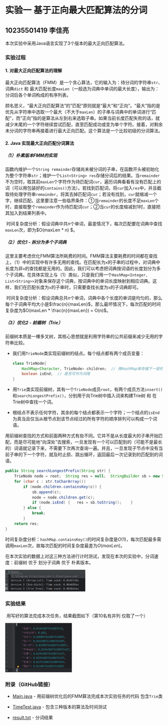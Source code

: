 # 实验一 基于正向最大匹配算法的分词
## 10235501419 李佳亮
本次实验中采用Java语言实现了3个版本的最大正向匹配算法。

### 实验过程

#### 1. 对最大正向匹配算法的理解

​	最大正向匹配算法（FMM）是一个贪心算法，它的输入为：待分词的字符串`str`、词典`dict` 和 最大匹配长度`maxLen`（一般选为词典中单词的最大长度），输出为：分词后各个单词构成的有序列表。

​	顾名思义，“最大正向匹配算法”的”匹配“原则就是“最大”和“正向”。“最大”指的是优先从字符串中选取一个最大（不大于`maxLen`）的子串与词典中的单词进行“匹配”，而“正向”指的是算法从左到右来选取子串。如果当前长度匹配失败的话，就减少末尾的一个字符继续尝试匹配，直至匹配成功或变为单个字符。接着，对剩余未分词的字符串再接着进行最大正向匹配。这个算法是一个比较初级的分词算法。

#### 2. Java 实现最大正向匹配分词算法

##### （1）朴素版本FMM的实现

​	函数内维护一个`String remainder`存储尚未被分词的子串，在函数开头被初始化为整个字符串`str`；维护一个`List<String> res`存储分词后的结果。当`remainder`不为空时，取其前`maxLen`个字符作为待匹配词`cur`，遍历词典看看有没有匹配上的词（可以用包装好的`contains()`方法）。若找到匹配词，将`cur`加入`res`中，并且截取待处理字符串`remainder`，将其去掉匹配词`cur`；若没有找到，`cur`就缩减一个字，继续匹配。这里要注意一些临界条件：①当`remainder`的长度不足`maxLen`个时，直接取整个`remainder`作为待匹配词`cur`；②当`cur`的长度缩减到1时，直接把其加入到结果列表中。

​	时间复杂度分析：假设词典中共$n$个单词，最差情况下，每次匹配要在词典中查找`maxLen`次，即为$O(maxLen * n) $。

##### （2）优化1 - 拆分为多个子词典

​	这里主要考虑优化FMM算法所耗费的时间。FMM算法主要耗费的时间都在查找上，（1）中的实现中有许多无用的查找。在匹配长为`x`的子串的过程中，对词典中长度为非`x`的查找都是无用的。因此，我们可以考虑把词典按词语的长度划分为多个子词典。在具体实现上与（1）类似，只是我们用一个`HashMap<Integer, List<String>>`对象来保存这个词典，按词典中的单词长度映射到相应词典。这样，我们在匹配长度为`x`的子串时，只需要查找长度为`x`的子词典即可。

​	时间复杂度分析：假设词典总共$n$个单词，词典中各个长度的单词是均匀的，那么每个子词典平均大小是$\frac{n}{maxLen}$，那么最坏情况下，每次匹配的时间复杂度为$O(maxLen * \frac{n}{maxLen}) = O(n)$。

##### （3）优化2 - 前缀树（Trie）

​	前缀树本质是一棵多叉树，其核心思想就是利用字符串的公共前缀来减少无用的字符串比较。

- 我们用`TrieNode`类实现前缀树的结点。每个结点都有两个成员变量：

  ```java
  class TrieNode{
      HashMap<Character, TrieNode> children;  // 用HashMap来存储下一层的孩子结点
      boolean isEnd;  // 是否可作为词尾 
  }
  ```

- 用`Trie`类实现前缀树，其有一个`TrieNode`成员`root`，有两个成员方法`insert()`和`searchLongestPrefix()`，分别用于向Trie树中插入词来构建Trie树 和 在Trie树中查找一个词。

- 根结点不表示任何字符，其余的每个结点都表示一个字符；一个结点的`isEnd`为真当且仅当从根节点到该节点经过的所有字符的顺序排列可以构成一个词语。

​	用前缀树查找的方式和前面两种方式有些不同。它并不是从长度最大的子串开始匹配，而是尽可能地“向深处”去搜索，一旦发现有一个可以匹配到的（可能不是最长的）词语就记录下来，不需要下次再次查询一遍。并且，一旦发现子节点中没有当前子串的下一个字符，就及时止损、跳出循环，返回最后一次记录到的匹配到的词语。 

```java
public String searchLongestPrefix(String str) {
    TrieNode node = root;  String res = null;  StringBuilder sb = new StringBuilder();
    for (char c : str.toCharArray())
        if (node.children.containsKey(c)) {
            sb.append(c);
            node = node.children.get(c);
            if (node.isEnd) {	res = sb.toString();	}
        } else {
            break;
        } 
    return res;
}
```

​	时间复杂度分析：`hashMap.containsKey()`的时间复杂度是$O(1)$，每次匹配最多需调用`maxLen`次，故每次匹配的时间复杂度最差为$O(maxLen)$。 

​	在本次实验的数据上对这三种方法进行计时测试，发现在本次的实验中，分词速度：前缀树 优于 划分子词典 优于 朴素版本。

<img src="assets/timetest.png" alt="时间测试" style="zoom: 33%;" />

### 实验结果

​	用写好的算法完成本次任务，结果截图如下（第10名有并列 仅取了一个）

<img src="assets/res.png" alt="词频统计" style="zoom: 33%;" />

### 附录（GitHub链接）

- [Main.java](https://github.com/zzsyppt/natural-language-processing/blob/main/lab1/Main.java) - 用前缀树优化后的FMM算法完成本次实验任务的代码 包含`Trie`类

- [TimeTest.java](https://github.com/zzsyppt/natural-language-processing/blob/main/lab1/TimeTest.java) - 包含三种版本的算法及时间测试
- [result.txt](https://github.com/zzsyppt/natural-language-processing/blob/main/lab1/result.txt) - 分词结果